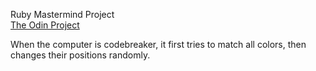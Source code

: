 Ruby Mastermind Project  
[The Odin Project](https://www.theodinproject.com/courses/ruby-programming/lessons/oop)  


When the computer is codebreaker, it first tries to match all colors, then changes their positions randomly.  

